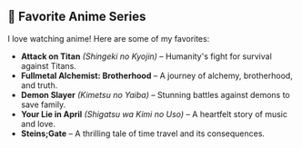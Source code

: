 ## 🌟 Favorite Anime Series

I love watching anime! Here are some of my favorites:  

- **Attack on Titan** *(Shingeki no Kyojin)* – Humanity's fight for survival against Titans.  
- **Fullmetal Alchemist: Brotherhood** – A journey of alchemy, brotherhood, and truth.  
- **Demon Slayer** *(Kimetsu no Yaiba)* – Stunning battles against demons to save family.  
- **Your Lie in April** *(Shigatsu wa Kimi no Uso)* – A heartfelt story of music and love.  
- **Steins;Gate** – A thrilling tale of time travel and its consequences.  


